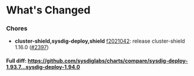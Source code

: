 # What's Changed

### Chores
- **cluster-shield,sysdig-deploy,shield** [f2021042](https://github.com/sysdiglabs/charts/commit/f2021042c3f4e644263444c0ae6026fb2734a9e8): release cluster-shield 1.16.0 ([#2397](https://github.com/sysdiglabs/charts/issues/2397))
#### Full diff: https://github.com/sysdiglabs/charts/compare/sysdig-deploy-1.93.7...sysdig-deploy-1.94.0
